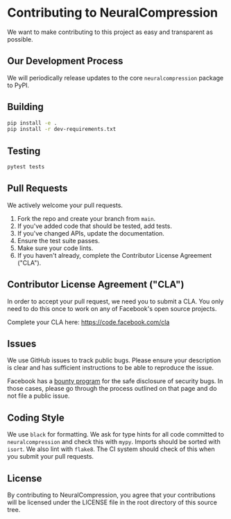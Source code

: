 # Contributing to NeuralCompression

We want to make contributing to this project as easy and transparent as
possible.

## Our Development Process

We will periodically release updates to the core `neuralcompression` package to
PyPI.

## Building

```sh
pip install -e .
pip install -r dev-requirements.txt
```

## Testing

```sh
pytest tests
```

## Pull Requests

We actively welcome your pull requests.

1. Fork the repo and create your branch from `main`.
2. If you've added code that should be tested, add tests.
3. If you've changed APIs, update the documentation.
4. Ensure the test suite passes.
5. Make sure your code lints.
6. If you haven't already, complete the Contributor License Agreement ("CLA").

## Contributor License Agreement ("CLA")

In order to accept your pull request, we need you to submit a CLA. You only need
to do this once to work on any of Facebook's open source projects.

Complete your CLA here: <https://code.facebook.com/cla>

## Issues

We use GitHub issues to track public bugs. Please ensure your description is
clear and has sufficient instructions to be able to reproduce the issue.

Facebook has a [bounty program](https://www.facebook.com/whitehat/) for the safe
disclosure of security bugs. In those cases, please go through the process
outlined on that page and do not file a public issue.

## Coding Style

We use `black` for formatting. We ask for type hints for all code committed to
`neuralcompression` and check this with `mypy`. Imports should be sorted with
`isort`. We also lint with `flake8`. The CI system should check of this when
you submit your pull requests.

## License

By contributing to NeuralCompression, you agree that your contributions will be
licensed under the LICENSE file in the root directory of this source tree.
